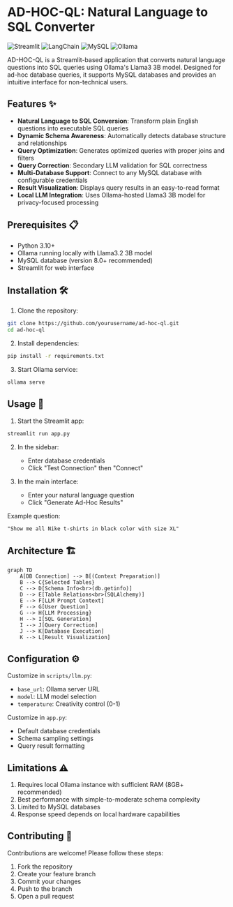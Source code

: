 # AD-HOC-QL: Natural Language to SQL Converter

![Streamlit](https://img.shields.io/badge/Streamlit-FF4B4B?style=for-the-badge&logo=Streamlit&logoColor=white)
![LangChain](https://img.shields.io/badge/LangChain-00ADD8?style=for-the-badge)
![MySQL](https://img.shields.io/badge/MySQL-4479A1?style=for-the-badge&logo=mysql&logoColor=white)
![Ollama](https://img.shields.io/badge/Ollama-7C3AED?style=for-the-badge)

AD-HOC-QL is a Streamlit-based application that converts natural language questions into SQL queries using Ollama's Llama3 3B model. Designed for ad-hoc database queries, it supports MySQL databases and provides an intuitive interface for non-technical users.

## Features ✨

- **Natural Language to SQL Conversion**: Transform plain English questions into executable SQL queries
- **Dynamic Schema Awareness**: Automatically detects database structure and relationships
- **Query Optimization**: Generates optimized queries with proper joins and filters
- **Query Correction**: Secondary LLM validation for SQL correctness
- **Multi-Database Support**: Connect to any MySQL database with configurable credentials
- **Result Visualization**: Displays query results in an easy-to-read format
- **Local LLM Integration**: Uses Ollama-hosted Llama3 3B model for privacy-focused processing

## Prerequisites 📋

- Python 3.10+
- Ollama running locally with Llama3.2 3B model
- MySQL database (version 8.0+ recommended)
- Streamlit for web interface

## Installation 🛠️

1. Clone the repository:

```bash
git clone https://github.com/yourusername/ad-hoc-ql.git
cd ad-hoc-ql
```

2. Install dependencies:

```bash
pip install -r requirements.txt
```

3. Start Ollama service:

```bash
ollama serve
```

## Usage 🚀

1. Start the Streamlit app:

```bash
streamlit run app.py
```

2. In the sidebar:
   - Enter database credentials
   - Click "Test Connection" then "Connect"

3. In the main interface:
   - Enter your natural language question
   - Click "Generate Ad-Hoc Results"

Example question:

```text
"Show me all Nike t-shirts in black color with size XL"
```

## Architecture 🏗️

```mermaid
graph TD
    A[DB Connection] --> B[(Context Preparation)]
    B --> C{Selected Tables}
    C --> D[Schema Info<br>(db.getinfo)]
    D --> E[Table Relations<br>(SQLAlchemy)]
    E --> F[LLM Prompt Context]
    F --> G[User Question]
    G --> H{LLM Processing}
    H --> I[SQL Generation]
    I --> J[Query Correction]
    J --> K[Database Execution]
    K --> L[Result Visualization]
```

## Configuration ⚙️

Customize in `scripts/llm.py`:
- `base_url`: Ollama server URL
- `model`: LLM model selection
- `temperature`: Creativity control (0-1)

Customize in `app.py`:
- Default database credentials
- Schema sampling settings
- Query result formatting

## Limitations ⚠️

1. Requires local Ollama instance with sufficient RAM (8GB+ recommended)
2. Best performance with simple-to-moderate schema complexity
3. Limited to MySQL databases
4. Response speed depends on local hardware capabilities

## Contributing 🤝

Contributions are welcome! Please follow these steps:
1. Fork the repository
2. Create your feature branch
3. Commit your changes
4. Push to the branch
5. Open a pull request



